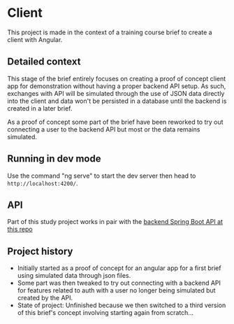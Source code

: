 # Client

This project is made in the context of a training course brief to create a client with Angular.

## Detailed context

This stage of the brief entirely focuses on creating a proof of concept client app for demonstration without having a proper backend API setup.
As such, exchanges with API will be simulated through the use of JSON data directly into the client and data won't be persisted in a database until the backend is created in a later brief.

As a proof of concept some part of the brief have been reworked to try out connecting a user to the backend API but most or the data remains simulated.

## Running in dev mode

Use the command "ng serve" to start the dev server then head to `http://localhost:4200/`.

## API

Part of this study project works in pair with the [backend Spring Boot API at this repo](https://github.com/g-broche/training-course-course-organizer-api)

## Project history
* Initially started as a proof of concept for an angular app for a first brief using simulated data through json files.
* Some part was then tweaked to try out connecting with a backend API for features related to auth with a user no longer being simulated but created by the API.
* State of project: Unfinished because we then switched to a third version of this brief's concept involving starting again from scratch...
